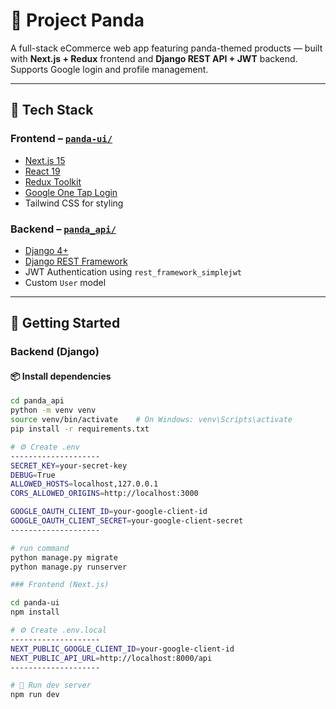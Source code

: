 # 🐼 Project Panda

A full-stack eCommerce web app featuring panda-themed products — built with **Next.js + Redux** frontend and **Django REST API + JWT** backend. Supports Google login and profile management.

---

## 🧱 Tech Stack

### Frontend – [`panda-ui/`](./panda-ui)
- [Next.js 15](https://nextjs.org/)
- [React 19](https://reactjs.org/)
- [Redux Toolkit](https://redux-toolkit.js.org/)
- [Google One Tap Login](https://developers.google.com/identity/one-tap/web)
- Tailwind CSS for styling

### Backend – [`panda_api/`](./panda_api)
- [Django 4+](https://www.djangoproject.com/)
- [Django REST Framework](https://www.django-rest-framework.org/)
- JWT Authentication using `rest_framework_simplejwt`
- Custom `User` model


---

## 🚀 Getting Started

### Backend (Django)

#### 📦 Install dependencies

```bash
cd panda_api
python -m venv venv
source venv/bin/activate    # On Windows: venv\Scripts\activate
pip install -r requirements.txt

# ⚙️ Create .env
--------------------
SECRET_KEY=your-secret-key
DEBUG=True
ALLOWED_HOSTS=localhost,127.0.0.1
CORS_ALLOWED_ORIGINS=http://localhost:3000

GOOGLE_OAUTH_CLIENT_ID=your-google-client-id
GOOGLE_OAUTH_CLIENT_SECRET=your-google-client-secret
--------------------

# run command 
python manage.py migrate
python manage.py runserver

### Frontend (Next.js)

cd panda-ui
npm install

# ⚙️ Create .env.local
--------------------
NEXT_PUBLIC_GOOGLE_CLIENT_ID=your-google-client-id
NEXT_PUBLIC_API_URL=http://localhost:8000/api
--------------------

# 🧪 Run dev server
npm run dev
